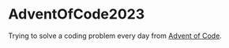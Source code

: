 # AdventOfCode2023

Trying to solve a coding problem every day from [Advent of Code](https://adventofcode.com/).
